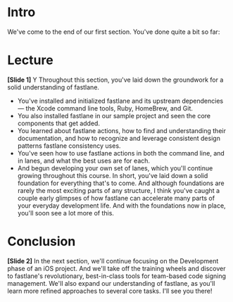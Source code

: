 # Intro
We've come to the end of our first section. You've done quite a bit so far:
# Lecture
**[Slide 1]** Y
Throughout this section, you've laid down the groundwork for a solid understanding of fastlane.
<!-- Editor: Please click slides to sync bullet points. -->
- You've installed and initialized fastlane and its upstream dependencies — the Xcode command line tools, Ruby, HomeBrew, and Git.
- You also installed fastlane in our sample project and seen the core components that get added.
- You learned about fastlane actions, how to find and understanding their documentation, and how to recognize and leverage consistent design patterns fastlane consistency uses.
- You've seen how to use fastlane actions in both the command line, and in lanes, and what the best uses are for each.
- And begun developing your own set of lanes, which you'll continue growing throughout this course.
In short, you've laid down a solid foundation for everything that's to come. And although foundations are rarely the most exciting parts of any structure, I think you've caught a couple early glimpses of how fastlane can accelerate many parts of your everyday development life. And with the foundations now in place, you'll soon see a lot more of this. 
# Conclusion
**[Slide 2]** 
In the next section, we'll continue focusing on the Development phase of an iOS project. And we'll take off the training wheels and discover to fastlane's revolutionary, best-in-class tools for team-based code signing management. We'll also expand our understanding of fastlane, as you'll learn more refined approaches to several core tasks.
I'll see you there!